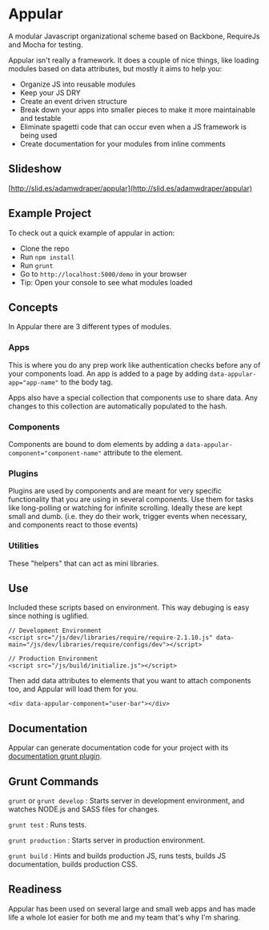 # Appular

A modular Javascript organizational scheme based on Backbone, RequireJs and Mocha for testing.

Appular isn't really a framework.  It does a couple of nice things, like loading modules based on data attributes, but mostly it aims to help you:
- Organize JS into reusable modules
- Keep your JS DRY
- Create an event driven structure
- Break down your apps into smaller pieces to make it more maintainable and testable
- Eliminate spagetti code that can occur even when a JS framework is being used
- Create documentation for your modules from inline comments

## Slideshow
[http://slid.es/adamwdraper/appular](http://slid.es/adamwdraper/appular)

## Example Project
To check out a quick example of appular in action:
- Clone the repo
- Run `npm install`
- Run `grunt`
- Go to `http://localhost:5000/demo` in your browser
- Tip: Open your console to see what modules loaded

## Concepts
In Appular there are 3 different types of modules.

### Apps
This is where you do any prep work like authentication checks before any of your components load.  An app is added to a page by adding `data-appular-app="app-name"` to the body tag.

Apps also have a special collection that components use to share data.  Any changes to this collection are automatically populated to the hash.  

### Components
Components are bound to dom elements by adding a `data-appular-component="component-name"` attribute to the element.

### Plugins
Plugins are used by components and are meant for very specific functionality that you are using in several components.  Use them for tasks like long-polling or watching for infinite scrolling.  Ideally these are kept small and dumb. (i.e. they do their work, trigger events when necessary, and components react to those events)

### Utilities
These "helpers" that can act as mini libraries.

## Use
Included these scripts based on environment.  This way debuging is easy since nothing is uglified.

```
// Development Environment
<script src="/js/dev/libraries/require/require-2.1.10.js" data-main="/js/dev/libraries/require/configs/dev"></script>
```

```
// Production Environment
<script src="/js/build/initialize.js"></script>
```

Then add data attributes to elements that you want to attach components too, and Appular will load them for you.
```
<div data-appular-component="user-bar"></div>
```

## Documentation

Appular can generate documentation code for your project with its [documentation grunt plugin](https://github.com/adamwdraper/grunt-appular-docs).

## Grunt Commands
`grunt` or `grunt develop` : Starts server in development environment, and watches NODE.js and SASS files for changes.

`grunt test` : Runs tests.

`grunt production` : Starts server in production environment.

`grunt build` : Hints and builds production JS, runs tests, builds JS documentation, builds production CSS.


## Readiness

Appular has been used on several large and small web apps and has made life a whole lot easier for both me and my team that's why I'm sharing.
